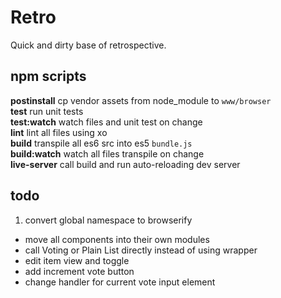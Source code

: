 # Retro

Quick and dirty base of retrospective.

## npm scripts

**postinstall** cp vendor assets from node_module to  `www/browser`   
**test** run unit tests   
**test:watch**  watch files and unit test on change   
**lint** lint all files using xo   
**build** transpile all es6 src into es5 `bundle.js`   
**build:watch** watch all files transpile on change   
**live-server** call build and run auto-reloading dev server

## todo

1. convert global namespace to browserify
- move all components into their own modules
- call Voting or Plain List directly instead of using wrapper
- edit item view and toggle
- add increment vote button
- change handler for current vote input element
